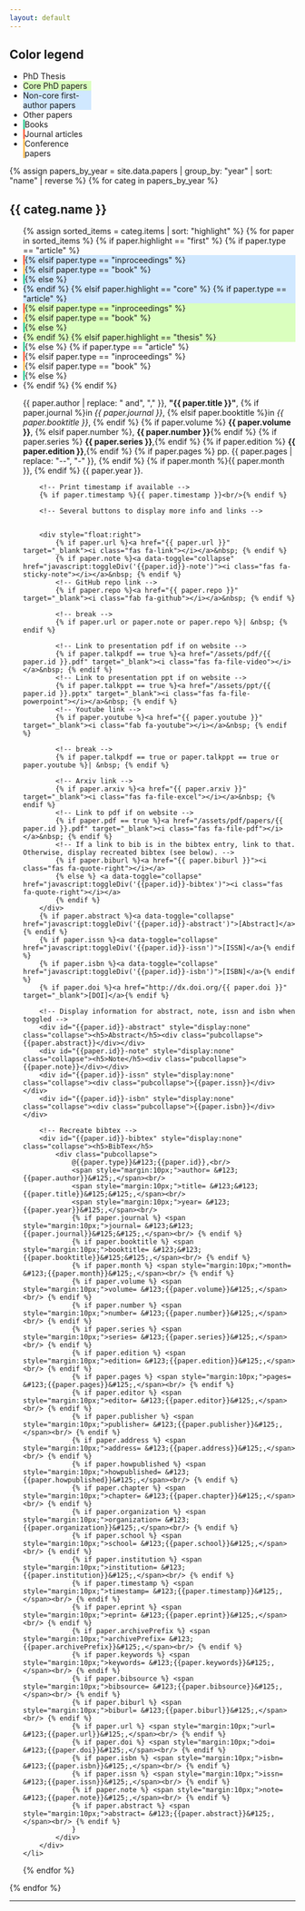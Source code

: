 ```yaml
---
layout: default
---
```


<h2>Color legend</h2>

<div class="pubs"><ul>
<li style="background-color:##FFC3BE;width:25%"> PhD Thesis </li>
<li style="background-color:#daffbe;width:25%"> Core PhD papers </li>
<li style="background-color:#d0e8ff;width:25%"> Non-core first-author papers </li>
<li style="width:25%"> Other papers </li>
<li style="border-left: 3px solid #3BD19C; width:25%"> Books </li>
<li style="border-left: 3px solid #ff6a49; width:25%"> Journal articles </li>
<li style="border-left: 3px solid #ffbe55; width:25%"> Conference papers </li>
</ul></div>

<!-- Group papers by year, display in reverse order (most recent first) -->
{% assign papers_by_year = site.data.papers | group_by: "year" | sort: "name" | reverse %}
{% for categ in papers_by_year %}
  <h2 id="{{ categ.name }}">{{ categ.name }}</h2> <!-- Display current year -->
  <div class="pubs"><ul>
  <!-- Display each paper, ordered by highlight type: core, first, none. Color code based on core/first, also on paper type: article/proceedings -->
  {% assign sorted_items = categ.items | sort: "highlight" %}
  {% for paper in sorted_items %}
	{% if paper.highlight == "first" %}
		{% if paper.type == "article" %}
			<li style="background-color:#d0e8ff; border-left: 3px solid #ff6a49">
		{% elsif paper.type == "inproceedings" %}
			<li style="background-color:#d0e8ff; border-left: 3px solid #ffbe55">
		{% elsif paper.type == "book" %}
			<li style="background-color:#d0e8ff; border-left: 3px solid #3BD19C">
		{% else %}
			<li style="background-color:#d0e8ff">
		{% endif %}
	{% elsif paper.highlight == "core" %}
		{% if paper.type == "article" %}
			<li style="background-color:#daffbe; border-left: 3px solid #ff6a49">
		{% elsif paper.type == "inproceedings" %}
			<li style="background-color:#daffbe; border-left: 3px solid #ffbe55">
		{% elsif paper.type == "book" %}
			<li style="background-color:#daffbe; border-left: 3px solid #3BD19C">
		{% else %}
			<li style="background-color:#daffbe">
		{% endif %}
	{% elsif paper.highlight == "thesis" %}
		<li style="background-color:##FFC3BE; border-left: 3px solid #3BD19C">
	{% else %}
		{% if paper.type == "article" %}
			<li style="border-left: 3px solid #ff6a49">
		{% elsif paper.type == "inproceedings" %}
			<li style="border-left: 3px solid #ffbe55">
		{% elsif paper.type == "book" %}
			<li style="border-left: 3px solid #3BD19C">
		{% else %}
			<li>
		{% endif %}
	{% endif %}
		<!-- Display citation, IEEE style -->
		<p>
			{{ paper.author | replace: " and", "," }},
			<b>"{{ paper.title }}"</b>, 
			{% if paper.journal %}in  <em>{{ paper.journal }}</em>, {% elsif paper.booktitle %}in <em>{{ paper.booktitle }}</em>, {% endif %}
			{% if paper.volume %} <strong>{{ paper.volume }}</strong>, {% elsif paper.number %}, <strong>{{ paper.number }}</strong>{% endif %}
			{% if paper.series %} <strong>{{ paper.series }}</strong>,{% endif %}
			{% if paper.edition %} <strong>{{ paper.edition }}</strong>,{% endif %}
			{% if paper.pages %} pp. {{ paper.pages | replace: "--", "-" }}, {% endif %}
			{% if paper.month %}{{ paper.month }}, {% endif %} {{ paper.year }}.
		</p>
		
		<!-- Print timestamp if available -->
		{% if paper.timestamp %}{{ paper.timestamp }}<br/>{% endif %}

		<!-- Several buttons to display more info and links -->
		
		
		<div style="float:right">
			{% if paper.url %}<a href="{{ paper.url }}" target="_blank"><i class="fas fa-link"></i></a>&nbsp; {% endif %}
			{% if paper.note %}<a data-toggle="collapse" href="javascript:toggleDiv('{{paper.id}}-note')"><i class="fas fa-sticky-note"></i></a>&nbsp; {% endif %}
			<!-- GitHub repo link -->
			{% if paper.repo %}<a href="{{ paper.repo }}" target="_blank"><i class="fab fa-github"></i></a>&nbsp; {% endif %}
			
			<!-- break -->
			{% if paper.url or paper.note or paper.repo %}| &nbsp; {% endif %}
			
			<!-- Link to presentation pdf if on website -->
			{% if paper.talkpdf == true %}<a href="/assets/pdf/{{ paper.id }}.pdf" target="_blank"><i class="fas fa-file-video"></i></a>&nbsp; {% endif %}
			<!-- Link to presentation ppt if on website -->
			{% if paper.talkppt == true %}<a href="/assets/ppt/{{ paper.id }}.pptx" target="_blank"><i class="fas fa-file-powerpoint"></i></a>&nbsp; {% endif %}
			<!-- Youtube link -->
			{% if paper.youtube %}<a href="{{ paper.youtube }}" target="_blank"><i class="fab fa-youtube"></i></a>&nbsp; {% endif %}
			
			<!-- break -->
			{% if paper.talkpdf == true or paper.talkppt == true or paper.youtube %}| &nbsp; {% endif %}
			
			<!-- Arxiv link -->
			{% if paper.arxiv %}<a href="{{ paper.arxiv }}" target="_blank"><i class="fas fa-file-excel"></i></a>&nbsp; {% endif %}
			<!-- Link to pdf if on website -->
			{% if paper.pdf == true %}<a href="/assets/pdf/papers/{{ paper.id }}.pdf" target="_blank"><i class="fas fa-file-pdf"></i></a>&nbsp; {% endif %}
			<!-- If a link to bib is in the bibtex entry, link to that. Otherwise, display recreated bibtex (see below). -->
			{% if paper.biburl %}<a href="{{ paper.biburl }}"><i class="fas fa-quote-right"></i></a> 
			{% else %} <a data-toggle="collapse" href="javascript:toggleDiv('{{paper.id}}-bibtex')"><i class="fas fa-quote-right"></i></a> 
			{% endif %}
		</div> 
		{% if paper.abstract %}<a data-toggle="collapse" href="javascript:toggleDiv('{{paper.id}}-abstract')">[Abstract]</a>{% endif %}
		{% if paper.issn %}<a data-toggle="collapse" href="javascript:toggleDiv('{{paper.id}}-issn')">[ISSN]</a>{% endif %}
		{% if paper.isbn %}<a data-toggle="collapse" href="javascript:toggleDiv('{{paper.id}}-isbn')">[ISBN]</a>{% endif %}
		{% if paper.doi %}<a href="http://dx.doi.org/{{ paper.doi }}" target="_blank">[DOI]</a>{% endif %}
		
		<!-- Display information for abstract, note, issn and isbn when toggled -->
		<div id="{{paper.id}}-abstract" style="display:none" class="collapse"><h5>Abstract</h5><div class="pubcollapse">{{paper.abstract}}</div></div>
		<div id="{{paper.id}}-note" style="display:none" class="collapse"><h5>Note</h5><div class="pubcollapse">{{paper.note}}</div></div>
		<div id="{{paper.id}}-issn" style="display:none" class="collapse"><div class="pubcollapse">{{paper.issn}}</div></div>
		<div id="{{paper.id}}-isbn" style="display:none" class="collapse"><div class="pubcollapse">{{paper.isbn}}</div></div>
		
		<!-- Recreate bibtex -->
		<div id="{{paper.id}}-bibtex" style="display:none" class="collapse"><h5>BibTex</h5>
			<div class="pubcollapse">
				@{{paper.type}}&#123;{{paper.id}},<br/>
				<span style="margin:10px;">author= &#123;{{paper.author}}&#125;,</span><br/>
				<span style="margin:10px;">title= &#123;&#123;{{paper.title}}&#125;&#125;,</span><br/>
				<span style="margin:10px;">year= &#123;{{paper.year}}&#125;,</span><br/>
				{% if paper.journal %} <span style="margin:10px;">journal= &#123;&#123;{{paper.journal}}&#125;&#125;,</span><br/> {% endif %}
				{% if paper.booktitle %} <span style="margin:10px;">booktitle= &#123;&#123;{{paper.booktitle}}&#125;&#125;,</span><br/> {% endif %}
				{% if paper.month %} <span style="margin:10px;">month= &#123;{{paper.month}}&#125;,</span><br/> {% endif %}
				{% if paper.volume %} <span style="margin:10px;">volume= &#123;{{paper.volume}}&#125;,</span><br/> {% endif %}
				{% if paper.number %} <span style="margin:10px;">number= &#123;{{paper.number}}&#125;,</span><br/> {% endif %}
				{% if paper.series %} <span style="margin:10px;">series= &#123;{{paper.series}}&#125;,</span><br/> {% endif %}
				{% if paper.edition %} <span style="margin:10px;">edition= &#123;{{paper.edition}}&#125;,</span><br/> {% endif %}
				{% if paper.pages %} <span style="margin:10px;">pages= &#123;{{paper.pages}}&#125;,</span><br/> {% endif %}
				{% if paper.editor %} <span style="margin:10px;">editor= &#123;{{paper.editor}}&#125;,</span><br/> {% endif %}
				{% if paper.publisher %} <span style="margin:10px;">publisher= &#123;{{paper.publisher}}&#125;,</span><br/> {% endif %}
				{% if paper.address %} <span style="margin:10px;">address= &#123;{{paper.address}}&#125;,</span><br/> {% endif %}
				{% if paper.howpublished %} <span style="margin:10px;">howpublished= &#123;{{paper.howpublished}}&#125;,</span><br/> {% endif %}
				{% if paper.chapter %} <span style="margin:10px;">chapter= &#123;{{paper.chapter}}&#125;,</span><br/> {% endif %}
				{% if paper.organization %} <span style="margin:10px;">organization= &#123;{{paper.organization}}&#125;,</span><br/> {% endif %}
				{% if paper.school %} <span style="margin:10px;">school= &#123;{{paper.school}}&#125;,</span><br/> {% endif %}
				{% if paper.institution %} <span style="margin:10px;">institution= &#123;{{paper.institution}}&#125;,</span><br/> {% endif %}
				{% if paper.timestamp %} <span style="margin:10px;">timestamp= &#123;{{paper.timestamp}}&#125;,</span><br/> {% endif %}
				{% if paper.eprint %} <span style="margin:10px;">eprint= &#123;{{paper.eprint}}&#125;,</span><br/> {% endif %}
				{% if paper.archivePrefix %} <span style="margin:10px;">archivePrefix= &#123;{{paper.archivePrefix}}&#125;,</span><br/> {% endif %}
				{% if paper.keywords %} <span style="margin:10px;">keywords= &#123;{{paper.keywords}}&#125;,</span><br/> {% endif %}
				{% if paper.bibsource %} <span style="margin:10px;">bibsource= &#123;{{paper.bibsource}}&#125;,</span><br/> {% endif %}
				{% if paper.biburl %} <span style="margin:10px;">biburl= &#123;{{paper.biburl}}&#125;,</span><br/> {% endif %}
				{% if paper.url %} <span style="margin:10px;">url= &#123;{{paper.url}}&#125;,</span><br/> {% endif %}
				{% if paper.doi %} <span style="margin:10px;">doi= &#123;{{paper.doi}}&#125;,</span><br/> {% endif %}
				{% if paper.isbn %} <span style="margin:10px;">isbn= &#123;{{paper.isbn}}&#125;,</span><br/> {% endif %}
				{% if paper.issn %} <span style="margin:10px;">issn= &#123;{{paper.issn}}&#125;,</span><br/> {% endif %}
				{% if paper.note %} <span style="margin:10px;">note= &#123;{{paper.note}}&#125;,</span><br/> {% endif %}
				{% if paper.abstract %} <span style="margin:10px;">abstract= &#123;{{paper.abstract}}&#125;,</span><br/> {% endif %}
				}
			</div>
		</div>
	</li>
  {% endfor %}
  </ul></div>
{% endfor %}

<!---
### [](#header-3)Under review
MoBoGDL
-->


<hr> 

<div class="contactfooter"><a href="mailto:r.d.gaina@qmul.ac.uk"><i class="fas fa-envelope"></i></a> <a href="https://www.researchgate.net/profile/Raluca_Gaina"><i class="fab fa-researchgate"></i></a> <a href="https://scholar.google.co.uk/citations?user=tC5klQYAAAAJ"><i class="fab fa-google"></i></a> <a href="https://www.linkedin.com/in/raluca-gaina-347518114/"><i class="fab fa-linkedin"></i></a> <a href="https://twitter.com/b_gum22"><i class="fab fa-twitter"></i></a> <a href="https://publists.qmul.ac.uk/userprofile.html?uid=41431&em=false"><i class="fas fa-archive"></i></a></div>
